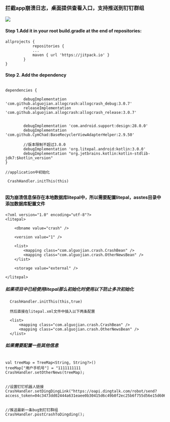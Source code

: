 ###  拦截app崩溃日志，桌面提供查看入口，支持推送到钉钉群组

[![](https://jitpack.io/v/alguojian/allogcrash.svg)](https://jitpack.io/#alguojian/allogcrash)


#### Step 1.Add it in your root build.gradle at the end of repositories:
```
allprojects {
            repositories {
            ...
            maven { url 'https://jitpack.io' }
        }
}
```

####  Step 2. Add the dependency
```

dependencies {

        debugImplementation 'com.github.alguojian.allogcrash:allogcrash_debug:3.0.7'
        releaseImplementation 'com.github.alguojian.allogcrash:allogcrash_release:3.0.7'


        debugImplementation 'com.android.support:design:28.0.0'
        debugImplementation 'com.github.CymChad:BaseRecyclerViewAdapterHelper:2.9.50'
        
        //版本限制不超过3.0.0
        debugImplementation 'org.litepal.android:kotlin:3.0.0'
        debugImplementation "org.jetbrains.kotlin:kotlin-stdlib-jdk7:$kotlin_version"
}
```

```
//application中初始化

 CrashHandler.initThis(this)
 
 ```

#### 因为崩溃信息保存在本地数据库litepal中，所以需要配置litepal，asstes目录中添加数据库配置文件
```
<?xml version="1.0" encoding="utf-8"?>
<litepal>

    <dbname value="crash" />

    <version value="1" />
    
    <list>
        <mapping class="com.alguojian.crash.CrashBean" />
        <mapping class="com.alguojian.crash.OtherNewsBean" />
    </list>

    <storage value="external" />

</litepal>
```

##### 如果项目中已经使用litepal那么初始化时使用以下防止多次初始化

```
  CrashHandler.initThis(this,true)
  
  然后直接在litepal.xml文件中插入以下两条配置
  
  <list>
      <mapping class="com.alguojian.crash.CrashBean" />
      <mapping class="com.alguojian.crash.OtherNewsBean" />
  </list>

```


##### 如果需要配置一些其他信息

```

val treeMap = TreeMap<String, String?>()
treeMap["用户手机号"] = "1111111111
CrashHandler.setOtherNews(treeMap);


//设置钉钉机器人链接
CrashHandler.setDingDingLink("https://oapi.dingtalk.com/robot/send?access_token=04c3473dd02444a631eaee0b30415d6c49b0f2ec25b6f755d56e15d606a322c0");


//推送最新一条bug到钉钉群组
CrashHandler.postCrashToDingding();

```
